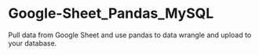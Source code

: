 # Google-Sheet_Pandas_MySQL
Pull data from Google Sheet and use pandas to data wrangle and upload to your database.
